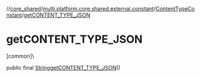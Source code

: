 //[core_shared](../../../index.md)/[multi.platform.core.shared.external.constant](../index.md)/[ContentTypeConstant](index.md)/[getCONTENT_TYPE_JSON](get-c-o-n-t-e-n-t_-t-y-p-e_-j-s-o-n.md)

# getCONTENT_TYPE_JSON

[common]\

public final [String](https://developer.android.com/reference/kotlin/java/lang/String.html)[getCONTENT_TYPE_JSON](get-c-o-n-t-e-n-t_-t-y-p-e_-j-s-o-n.md)()
